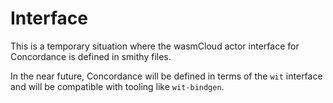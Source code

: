 # Interface
This is a temporary situation where the wasmCloud actor interface for Concordance is defined in smithy files. 

In the near future, Concordance will be defined in terms of the `wit` interface and will be compatible with tooling like `wit-bindgen`.